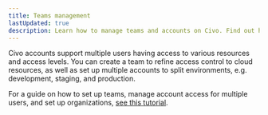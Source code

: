 ```yaml
---
title: Teams management
lastUpdated: true
description: Learn how to manage teams and accounts on Civo. Find out how to access & manage team member access to cloud resources.
---
```


Civo accounts support multiple users having access to various resources and access levels. You can create a team to refine access control to cloud resources, as well as set up multiple accounts to split environments, e.g. development, staging, and production.

For a guide on how to set up teams, manage account access for multiple users, and set up organizations, [see this tutorial](https://www.civo.com/learn/teams-administration-on-civo).
